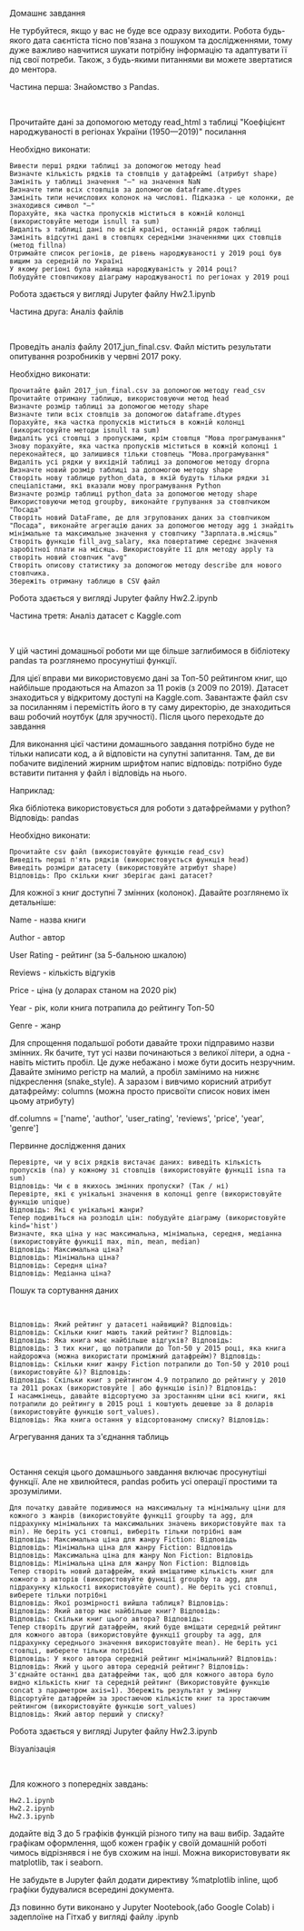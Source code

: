 Домашнє завдання


Не турбуйтеся, якщо у вас не буде все одразу виходити. Робота будь-якого дата саєнтіста тісно пов'язана з пошуком та дослідженнями, тому дуже важливо навчитися шукати потрібну інформацію та адаптувати її під свої потреби. Також, з будь-якими питаннями ви можете звертатися до ментора.



Частина перша: Знайомство з Pandas.

​

Прочитайте дані за допомогою методу read_html з таблиці "Коефіцієнт народжуваності в регіонах України (1950—2019)" посилання


Необхідно виконати:


    Вивести перші рядки таблиці за допомогою методу head
    Визначте кількість рядків та стовпців у датафреймі (атрибут shape)
    Замініть у таблиці значення "—" на значення NaN
    Визначте типи всіх стовпців за допомогою dataframe.dtypes
    Замініть типи нечислових колонок на числові. Підказка - це колонки, де знаходився символ "—"
    Порахуйте, яка частка пропусків міститься в кожній колонці (використовуйте методи isnull та sum)
    Видаліть з таблиці дані по всій країні, останній рядок таблиці
    Замініть відсутні дані в стовпцях середніми значеннями цих стовпців (метод fillna)
    Отримайте список регіонів, де рівень народжуваності у 2019 році був вищим за середній по Україні
    У якому регіоні була найвища народжуваність у 2014 році?
    Побудуйте стовпчикову діаграму народжуваності по регіонах у 2019 році


Робота здається у вигляді Jupyter файлу Hw2.1.ipynb



Частина друга: Аналіз файлів

​

Проведіть аналіз файлу 2017_jun_final.csv. Файл містить результати опитування розробників у червні 2017 року.


Необхідно виконати:


    Прочитайте файл 2017_jun_final.csv за допомогою методу read_csv
    Прочитайте отриману таблицю, використовуючи метод head
    Визначте розмір таблиці за допомогою методу shape
    Визначте типи всіх стовпців за допомогою dataframe.dtypes
    Порахуйте, яка частка пропусків міститься в кожній колонці (використовуйте методи isnull та sum)
    Видаліть усі стовпці з пропусками, крім стовпця "Мова програмування"
    Знову порахуйте, яка частка пропусків міститься в кожній колонці і переконайтеся, що залишився тільки стовпець "Мова.програмування"
    Видаліть усі рядки у вихідній таблиці за допомогою методу dropna
    Визначте новий розмір таблиці за допомогою методу shape
    Створіть нову таблицю python_data, в якій будуть тільки рядки зі спеціалістами, які вказали мову програмування Python
    Визначте розмір таблиці python_data за допомогою методу shape
    Використовуючи метод groupby, виконайте групування за стовпчиком "Посада"
    Створіть новий DataFrame, де для згрупованих даних за стовпчиком "Посада", виконайте агрегацію даних за допомогою методу agg і знайдіть мінімальне та максимальне значення у стовпчику "Зарплата.в.місяць"
    Створіть функцію fill_avg_salary, яка повертатиме середнє значення заробітної плати на місяць. Використовуйте її для методу apply та створіть новий стовпчик "avg"
    Створіть описову статистику за допомогою методу describe для нового стовпчика.
    Збережіть отриману таблицю в CSV файл


Робота здається у вигляді Jupyter файлу Hw2.2.ipynb



Частина третя: Аналіз датасет c Kaggle.com

​

У цій частині домашньої роботи ми ще більше заглибимося в бібліотеку pandas та розглянемо просунутіші функції.


Для цієї вправи ми використовуємо дані за Топ-50 рейтингом книг, що найбільше продаються на Amazon за 11 років (з 2009 по 2019). Датасет знаходиться у відкритому доступі на Kaggle.com. Завантажте файл csv за посиланням і перемістіть його в ту саму директорію, де знаходиться ваш робочий ноутбук (для зручності). Після цього переходьте до завдання


Для виконання цієї частини домашнього завдання потрібно буде не тільки написати код, а й відповісти на супутні запитання. Там, де ви побачите виділений жирним шрифтом напис відповідь: потрібно буде вставити питання у файл і відповідь на нього.


Наприклад:


Яка бібліотека використовується для роботи з датафреймами у python? Відповідь: pandas


Необхідно виконати:


    Прочитайте csv файл (використовуйте функцію read_csv)
    Виведіть перші п'ять рядків (використовується функція head)
    Виведіть розміри датасету (використовуйте атрибут shape)
    Відповідь: Про скільки книг зберігає дані датасет?


Для кожної з книг доступні 7 змінних (колонок). Давайте розглянемо їх детальніше:


Name - назва книги

Author - автор

User Rating - рейтинг (за 5-бальною шкалою)

Reviews - кількість відгуків

Price - ціна (у доларах станом на 2020 рік)

Year - рік, коли книга потрапила до рейтингу Топ-50

Genre - жанр


Для спрощення подальшої роботи давайте трохи підправимо назви змінних. Як бачите, тут усі назви починаються з великої літери, а одна - навіть містить пробіл. Це дуже небажано і може бути досить незручним. Давайте змінимо регістр на малий, а пробіл замінимо на нижнє підкреслення (snake_style). А заразом і вивчимо корисний атрибут датафрейму: columns (можна просто присвоїти список нових імен цьому атрибуту)


df.columns = ['name', 'author', 'user_rating', 'reviews', 'price', 'year', 'genre']



Первинне дослідження даних


    Перевірте, чи у всіх рядків вистачає даних: виведіть кількість пропусків (na) у кожному зі стовпців (використовуйте функції isna та sum)
    Відповідь: Чи є в якихось змінних пропуски? (Так / ні)
    Перевірте, які є унікальні значення в колонці genre (використовуйте функцію unique)
    Відповідь: Які є унікальні жанри?
    Тепер подивіться на розподіл цін: побудуйте діаграму (використовуйте kind='hist')
    Визначте, яка ціна у нас максимальна, мінімальна, середня, медіанна (використовуйте функції max, min, mean, median)
    Відповідь: Максимальна ціна?
    Відповідь: Мінімальна ціна?
    Відповідь: Середня ціна?
    Відповідь: Медіанна ціна?



Пошук та сортування даних

​

    Відповідь: Який рейтинг у датасеті найвищий? Відповідь:
    Відповідь: Скільки книг мають такий рейтинг? Відповідь:
    Відповідь: Яка книга має найбільше відгуків? Відповідь:
    Відповідь: З тих книг, що потрапили до Топ-50 у 2015 році, яка книга найдорожча (можна використати проміжний датафрейм)? Відповідь:
    Відповідь: Скільки книг жанру Fiction потрапили до Топ-50 у 2010 році (використовуйте &)? Відповідь:
    Відповідь: Скільки книг з рейтингом 4.9 потрапило до рейтингу у 2010 та 2011 роках (використовуйте | або функцію isin)? Відповідь:
    І насамкінець, давайте відсортуємо за зростанням ціни всі книги, які потрапили до рейтингу в 2015 році і коштують дешевше за 8 доларів (використовуйте функцію sort_values).
    Відповідь: Яка книга остання у відсортованому списку? Відповідь:



Агрегування даних та з'єднання таблиць

​

Остання секція цього домашнього завдання включає просунутіші функції. Але не хвилюйтеся, pandas робить усі операції простими та зрозумілими.


    Для початку давайте подивимося на максимальну та мінімальну ціни для кожного з жанрів (використовуйте функції groupby та agg, для підрахунку мінімальних та максимальних значень використовуйте max та min). Не беріть усі стовпці, виберіть тільки потрібні вам
    Відповідь: Максимальна ціна для жанру Fiction: Відповідь
    Відповідь: Мінімальна ціна для жанру Fiction: Відповідь
    Відповідь: Максимальна ціна для жанру Non Fiction: Відповідь
    Відповідь: Мінімальна ціна для жанру Non Fiction: Відповідь
    Тепер створіть новий датафрейм, який вміщатиме кількість книг для кожного з авторів (використовуйте функції groupby та agg, для підрахунку кількості використовуйте count). Не беріть усі стовпці, виберете тільки потрібні
    Відповідь: Якої розмірності вийшла таблиця? Відповідь:
    Відповідь: Який автор має найбільше книг? Відповідь:
    Відповідь: Скільки книг цього автора? Відповідь:
    Тепер створіть другий датафрейм, який буде вміщати середній рейтинг для кожного автора (використовуйте функції groupby та agg, для підрахунку середнього значення використовуйте mean). Не беріть усі стовпці, виберете тільки потрібні
    Відповідь: У якого автора середній рейтинг мінімальний? Відповідь:
    Відповідь: Який у цього автора середній рейтинг? Відповідь:
    З'єднайте останні два датафрейми так, щоб для кожного автора було видно кількість книг та середній рейтинг (Використовуйте функцію concat з параметром axis=1). Збережіть результат у змінну
    Відсортуйте датафрейм за зростаючою кількістю книг та зростаючим рейтингом (використовуйте функцію sort_values)
    Відповідь: Який автор перший у списку?


Робота здається у вигляді Jupyter файлу Hw2.3.ipynb



Візуалізація

​

Для кожного з попередніх завдань:


    Hw2.1.ipynb
    Hw2.2.ipynb
    Hw2.3.ipynb


додайте від 3 до 5 графіків функцій різного типу на ваш вибір. Задайте графікам оформлення, щоб кожен графік у своїй домашній роботі чимось відрізнявся і не був схожим на інші. Можна використовувати як matplotlib, так і seaborn.


Не забудьте в Jupyter файл додати директиву %matplotlib inline, щоб графіки будувалися всередині документа.


Дз повинно бути виконано у Jupyter Nootebook,(або Google Colab) і задеплоїне на Гітхаб у вигляді файлу .ipynb
